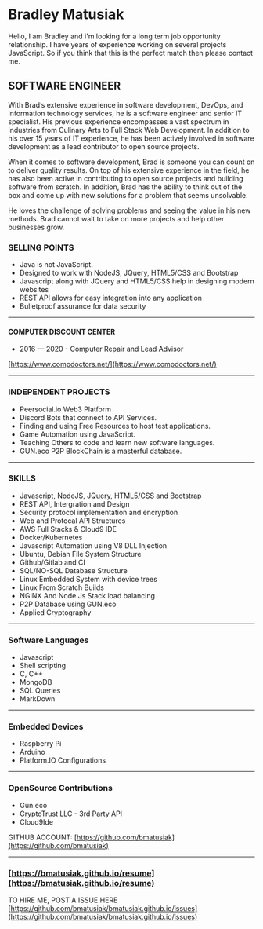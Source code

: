# Bradley Matusiak
Hello, I am Bradley and i'm looking for a long term job opportunity relationship.
I have years of experience working on several projects JavaScript. So if you think that this is the perfect match then please contact me.

## SOFTWARE ENGINEER

With Brad’s extensive experience in software development, DevOps, and information technology services, he is a software engineer and senior IT specialist. His previous experience encompasses a vast spectrum in industries from Culinary Arts to Full Stack Web Development. In addition to his over 15 years of IT experience, he has been actively involved in software development as a lead contributor to open source projects.

When it comes to software development, Brad is someone you can count on to deliver quality results. On top of his extensive experience in the field, he has also been active in contributing to open source projects and building software from scratch. In addition, Brad has the ability to think out of the box and come up with new solutions for a problem that seems unsolvable. 

He loves the challenge of solving problems and seeing the value in his new methods. Brad cannot wait to take on more projects and help other businesses grow.

### SELLING POINTS

- Java is not JavaScript.
- Designed to work with NodeJS, JQuery, HTML5/CSS and Bootstrap
- Javascript along with JQuery and HTML5/CSS help in designing modern websites
- REST API allows for easy integration into any application
- Bulletproof assurance for data security


---

#### __COMPUTER DISCOUNT CENTER__

- 2016 — 2020 - Computer Repair and Lead Advisor


[https://www.compdoctors.net/](https://www.compdoctors.net/)

---

<div style="page-break-after: always;"></div>

### INDEPENDENT PROJECTS
- Peersocial.io Web3 Platform
- Discord Bots that connect to API Services. 
- Finding and using Free Resources to host test applications.
- Game Automation using JavaScript.
- Teaching Others to code and learn new software languages.
- GUN.eco P2P BlockChain is a masterful database.

---

### SKILLS
- Javascript, NodeJS, JQuery, HTML5/CSS and Bootstrap 
- REST API, Intergration and Design
- Security protocol implementation and encryption
- Web and Protocal API Structures 
- AWS Full Stacks & Cloud9 IDE
- Docker/Kubernetes
- Javascript Automation using V8 DLL Injection
- Ubuntu, Debian File System Structure
- Github/Gitlab and CI
- SQL/NO-SQL Database Structure
- Linux Embedded  System with device trees
- Linux From Scratch Builds
- NGINX And Node.Js Stack load balancing
- P2P Database using GUN.eco
- Applied Cryptography

---

### Software Languages
- Javascript
- Shell scripting
- C, C++
- MongoDB
- SQL Queries 
- MarkDown

---

### Embedded Devices
- Raspberry Pi
- Arduino
- Platform.IO Configurations

---

### OpenSource Contributions

- Gun.eco
- CryptoTrust LLC - 3rd Party API
- Cloud9Ide

GITHUB ACCOUNT:  [https://github.com/bmatusiak](https://github.com/bmatusiak)

---

### [https://bmatusiak.github.io/resume](https://bmatusiak.github.io/resume)


TO HIRE ME, POST A ISSUE HERE [https://github.com/bmatusiak/bmatusiak.github.io/issues](https://github.com/bmatusiak/bmatusiak.github.io/issues)
